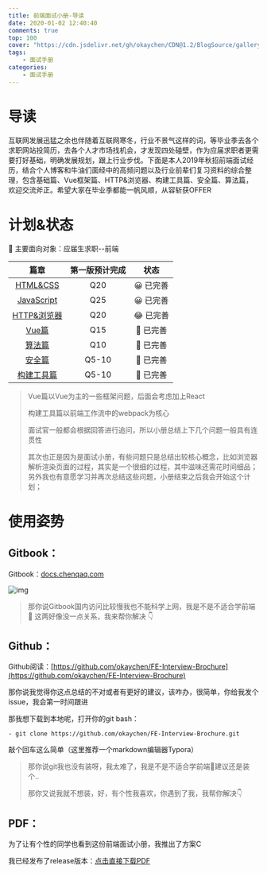 ```yaml
---
title: 前端面试小册-导读
date: 2020-01-02 12:40:40
comments: true
top: 100
cover: "https://cdn.jsdelivr.net/gh/okaychen/CDN@1.2/BlogSource/gallery/thumb_015.jpg"
tags:
    - 面试手册
categories:
    - 面试手册
---
```


# 导读

互联网发展迅猛之余也伴随着互联网寒冬，行业不景气这样的词，等毕业季去各个求职网站投简历，去各个人才市场找机会，才发现四处碰壁，作为应届求职者更需要打好基础，明确发展规划，跟上行业步伐。下面是本人2019年秋招前端面试经历，结合个人博客和牛油们面经中的高频问题以及行业前辈们复习资料的综合整理，包含基础篇、Vue框架篇、HTTP&浏览器、构建工具篇、安全篇、算法篇，欢迎交流斧正。希望大家在毕业季都能一帆风顺，从容斩获OFFER

# 计划&状态

🤤 主要面向对象：应届生求职--前端

|                             篇章                             | 第一版预计完成 |           状态           |
| :----------------------------------------------------------: | :------------: | :----------------------: |
| [HTML&CSS](https://github.com/okaychen/FE-Interview-Questions/blob/master/html-and-css.md) |      Q20       | 😀 已完善 |
| [JavaScript](https://github.com/okaychen/FE-Interview-Questions/blob/master/javascript.md) |      Q25       | 😀 已完善 |
| [HTTP&浏览器](https://github.com/okaychen/FE-Interview-Questions/blob/master/http.md) |      Q20       |        😂 已完善 |
| [Vue篇](https://github.com/okaychen/FE-Interview-Brochure/blob/master/vue.md) |      Q15       |   🤔 已完善  |
| [算法篇](https://github.com/okaychen/FE-Interview-Brochure/blob/master/algorithm.md)  |    Q10     |  🤔 已完善  |
| [安全篇](https://github.com/okaychen/FE-Interview-Brochure/blob/master/security.md)  |     Q5-10      |     🤔 已完善    |
| [构建工具篇](https://github.com/okaychen/FE-Interview-Brochure/blob/master/webpack.md)  |     Q5-10      |   🤔 已完善  |

> Vue篇以Vue为主的一些框架问题，后面会考虑加上React
>
> 构建工具篇以前端工作流中的webpack为核心
>
> 面试官一般都会根据回答进行追问，所以小册总结上下几个问题一般具有连贯性
> 
> 其次也正是因为是面试小册，有些问题只是总结出较核心概念，比如浏览器解析渲染页面的过程，其实是一个很细的过程，其中滋味还需花时间细品；另外我也有意愿学习并再次总结这些问题，小册结束之后我会开始这个计划；

# 使用姿势

## Gitbook：

Gitbook：[docs.chenqaq.com](https://docs.chenqaq.com/)

![img](https://blobscdn.gitbook.com/v0/b/gitbook-28427.appspot.com/o/assets%2F-Lw7LsePj3e23XxNTaOL%2F-LxFaiAEGtIYHqghgzY-%2F-LxFapLtBjjQtFRYAza4%2Fimage.png?alt=media&token=edcec005-b2a3-4851-968a-0809754a18b5)

> 那你说Gitbook国内访问比较慢我也不能科学上网，我是不是不适合学前端 🤣 这两好像没一点关系，我来帮你解决 👇

## Github：‌

Github阅读：[https://github.com/okaychen/FE-Interview-Brochure](https://github.com/okaychen/FE-Interview-Brochure)

那你说我觉得你这点总结的不对或者有更好的建议，该咋办，很简单，你给我发个issue，我会第一时间跟进

那我想下载到本地呢，打开你的git bash：

```
- git clone https://github.com/okaychen/FE-Interview-Brochure.git
```

敲个回车这么简单（这里推荐一个markdown编辑器Typora）

> 那你说git我也没有装呀，我太难了，我是不是不适合学前端🤣建议还是装个..
>
> 那你又说我就不想装，好，有个性我喜欢，你遇到了我，我帮你解决👇

## PDF：

为了让有个性的同学也看到这份前端面试小册，我推出了方案C‌

我已经发布了release版本：[点击直接下载PDF](https://github.com/okaychen/FE-Interview-Questions/releases/download/v0.0.1/FE-Interview-Brochure_0.0.1.pdf)

